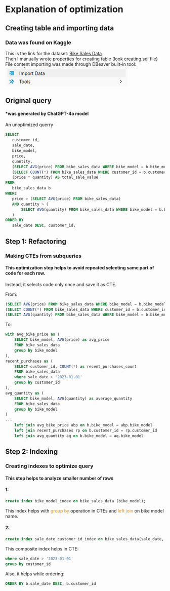 # Explanation of optimization
## Creating table and importing data
### Data was found on Kaggle
This is the link for the dataset: [Bike Sales Data](https://www.kaggle.com/datasets/jayavarman/bike-sales-data-of-100k)\
Then I manually wrote properties for creating table (look [creating.sql](../query_versions/creating.sql) file) \
File content importing was made through DBeaver built-in tool:\
![img.png](img.png)

## Original query
#### *was generated by ChatGPT-4o model 

An unoptimized querry
 ```sql
SELECT
    customer_id,
    sale_date,
    bike_model,
    price,
    quantity,
    (SELECT AVG(price) FROM bike_sales_data WHERE bike_model = b.bike_model) AS avg_bike_price,
    (SELECT COUNT(*) FROM bike_sales_data WHERE customer_id = b.customer_id AND sale_date > '2023-01-01') AS recent_purchases,
    (price * quantity) AS total_sale_value
FROM 
    bike_sales_data b
WHERE
    price > (SELECT AVG(price) FROM bike_sales_data)
    AND quantity > (
        SELECT AVG(quantity) FROM bike_sales_data WHERE bike_model = b.bike_model
    )
ORDER BY 
    sale_date DESC, customer_id;
```
## Step 1: Refactoring
### Making CTEs from subqueries
#### This optimization step helps to avoid repeated selecting same part of code for each row.
Instead, it selects code only once and save it as CTE.

From:
````sql
(SELECT AVG(price) FROM bike_sales_data WHERE bike_model = b.bike_model) AS avg_bike_price
(SELECT COUNT(*) FROM bike_sales_data WHERE customer_id = b.customer_id AND sale_date > '2023-01-01') AS recent_purchases
(SELECT AVG(quantity) FROM bike_sales_data WHERE bike_model = b.bike_model)
````
To:
````sql
with avg_bike_price as (
	SELECT bike_model, AVG(price) as avg_price
	FROM bike_sales_data
	group by bike_model
),
recent_purchases as (
	SELECT customer_id, COUNT(*) as recent_purchases_count 
	FROM bike_sales_data 
	where sale_date > '2023-01-01'
	group by customer_id
),
avg_quantity as (
	SELECT bike_model, AVG(quantity) as average_quantity
	FROM bike_sales_data 
	group by bike_model
)
...
    left join avg_bike_price abp on b.bike_model = abp.bike_model
    left join recent_purchases rp on b.customer_id = rp.customer_id
    left join avg_quantity aq on b.bike_model = aq.bike_model
````
## Step 2: Indexing
### Creating indexes to optimize query
#### This step helps to analyze smaller number of rows

#### 1:
````sql
create index bike_model_index on bike_sales_data (bike_model);
````
This index helps with <span style="color: darkorange;">group by</span> operation in CTEs and <span style="color: darkorange;">left join</span> on bike model name.
#### 2:
````sql
create index sale_date_customer_id_index on bike_sales_data(sale_date, customer_id);
````
This composite index helps in CTE:
````sql
where sale_date > '2023-01-01'
group by customer_id
````
Also, it helps while ordering:
````sql
ORDER BY b.sale_date DESC, b.customer_id
````
